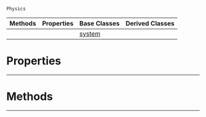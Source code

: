  `Physics`

|Methods|Properties|Base Classes|Derived Classes|
|---|---|---|---|
| | |[system](https://github.com/zeroengineteam/ZeroDocs/code_reference/class_reference/system.markdown)| |


 #  Properties


---  
 #  Methods


---  
 

 